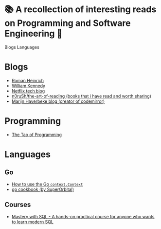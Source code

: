 # 📚 A recollection of interesting reads on Programming and Software Engineering 🔖

Blogs
Languages

# Blogs

- [Roman Heinrich](http://devopsbox.es/)
- [William Kennedy](https://www.ardanlabs.com/blog/)
- [Netflix tech blog](https://medium.com/netflix-techblog)
- [n0ruSh/the-art-of-reading (books that i have read and worth sharing)](https://github.com/n0ruSh/the-art-of-reading)
- [Marijn Haverbeke blog (creator of codemirror)](http://marijnhaverbeke.nl)


# Programming

- [The Tao of Programming](http://www.mit.edu/~xela/tao.html)

# Languages

## Go

- [How to use the Go `context.Context`](https://medium.com/@cep21/how-to-correctly-use-context-context-in-go-1-7-8f2c0fafdf39)
- [go cookbook (by SuperOrbital)](https://golangcookbook.com/)

## Courses

- [Mastery with SQL - A hands-on practical course for anyone who wants to learn modern SQL
](https://www.masterywithsql.com/)
